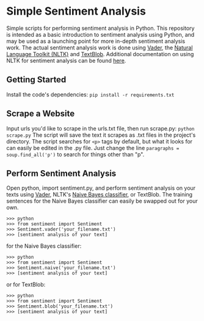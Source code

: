 # Simple Sentiment Analysis
Simple scripts for performing sentiment analysis in Python. This repository is intended as a basic introduction to sentiment analysis using Python, and may be used as a launching point for more in-depth sentiment analysis work. The actual sentiment analysis work is done using [Vader](https://github.com/cjhutto/vaderSentiment), the [Natural Language Toolkit (NLTK)](http://www.nltk.org/) and [TextBlob](http://textblob.readthedocs.io/en/dev/). Additional documentation on using NLTK for sentiment analysis can be found [here](http://www.nltk.org/howto/sentiment.html).

## Getting Started
Install the code's dependencies:
`pip install -r requirements.txt`

## Scrape a Website
Input urls you'd like to scrape in the urls.txt file, then run scrape.py:
`python scrape.py`
The script will save the text it scrapes as .txt files in the project's directory. The script searches for `<p>` tags by default, but what it looks for can easily be edited in the .py file. Just change the line `paragraphs = soup.find_all('p')` to search for things other than "p".
  
## Perform Sentiment Analysis
Open python, import sentiment.py, and perform sentiment analysis on your texts using [Vader](https://www.nltk.org/_modules/nltk/sentiment/vader.html), NLTK's [Naive Bayes classifier](https://www.nltk.org/_modules/nltk/classify/naivebayes.html), or TextBlob. The training sentences for the Naive Bayes classifier can easily be swapped out for your own. 
```
>>> python
>>> from sentiment import Sentiment
>>> Sentiment.vader('your_filename.txt')
>>> [sentiment analysis of your text]
```
for the Naive Bayes classifier:
```
>>> python
>>> from sentiment import Sentiment
>>> Sentiment.naive('your_filename.txt')
>>> [sentiment analysis of your text]
```
or for TextBlob:
```
>>> python
>>> from sentiment import Sentiment
>>> Sentiment.blob('your_filename.txt')
>>> [sentiment analysis of your text]
```
